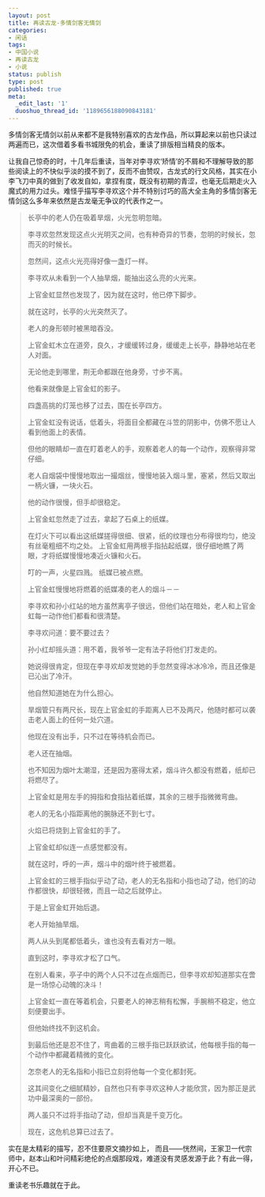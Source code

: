 ```yaml
---
layout: post
title: 再读古龙-多情剑客无情剑
categories:
- 闲话
tags:
- 中国小说
- 再读古龙
- 小说
status: publish
type: post
published: true
meta:
  _edit_last: '1'
  duoshuo_thread_id: '1189656188090843181'
---
```

多情剑客无情剑以前从来都不是我特别喜欢的古龙作品，所以算起来以前也只读过两遍而已，这次借着多看书城限免的机会，重读了排版相当精良的版本。

让我自己惊奇的时，十几年后重读，当年对李寻欢‘矫情’的不屑和不理解导致的那些阅读上的不快似乎淡的摸不到了，反而不由赞叹，古龙式的行文风格，其实在小李飞刀中真的做到了收发自如，拿捏有度，既没有初期的青涩，也毫无后期走火入魔式的用力过头。难怪乎描写李寻欢这个并不特别讨巧的高大全主角的多情剑客无情剑这么多年来依然是古龙毫无争议的代表作之一。

> 长亭中的老人仍在吸着旱烟，火光忽明忽暗。
> 
> 李寻欢忽然发现这点火光明灭之间，也有种奇异的节奏，忽明的时候长，忽而灭的时候长。
> 
> 忽然间，这点火光亮得好像一盏灯一样。
> 
> 李寻欢从未看到一个人抽旱烟，能抽出这么亮的火光来。
> 
> 上官金虹显然也发现了，因为就在这时，他已停下脚步。
> 
> 就在这时，长亭的火光突然灭了。
> 
> 老人的身形顿时被黑暗吞没。
> 
> 上官金虹木立在道旁，良久，才缓缓转过身，缓缓走上长亭，静静地站在老人对面。
> 
> 无论他走到哪里，荆无命都跟在他身旁，寸步不离。
> 
> 他看来就像是上官金虹的影子。
> 
> 四盏高挑的灯笼也移了过去，围在长亭四方。
> 
> 上官金虹没有说话，低着头，将面目全都藏在斗笠的阴影中，仿佛不愿让人看到他面上的表情。
> 
> 但他的眼睛却一直在盯着老人的手，观察着老人的每一个动作，观察得非常仔细。
> 
> 老人自烟袋中慢慢地取出一撮烟丝，慢慢地装入烟斗里，塞紧，然后又取出一柄火镰，一块火石。
> 
> 他的动作很慢，但手却很稳定。
> 
> 上官金虹忽然走了过去，拿起了石桌上的纸媒。
> 
> 在灯火下可以看出这纸媒搓得很细、很紧，纸的纹理也分布得很均匀，绝没有丝毫粗细不均之处。 上官金虹用两根手指拈起纸媒，很仔细地瞧了两眼，才将纸媒慢慢地凑近火镰和火石。
> 
> 
> 
>  
> 
> 
> 
> 叮的一声，火星四溅。 纸媒已被点燃。
> 
> 上官金虹慢慢地将燃着的纸媒凑的老人的烟斗－－
> 
> 李寻欢和孙小红站的地方虽然离亭子很远，但他们站在暗处，老人和上官金虹每一动作他们都看和很清楚。
> 
> 李寻欢问道：要不要过去？
> 
> 孙小红却摇头道：用不着，我爷爷一定有法子将他们打发走的。
> 
> 她说得很肯定，但现在李寻欢却发觉她的手忽然变得冰冰冷冷，而且还像是已沁出了冷汗。
> 
> 他自然知道她在为什么担心。
> 
> 旱烟管只有两尺长，现在上官金虹的手距离人已不及两尺，他随时都可以袭击老人面上的任何一处穴道。
> 
> 他现在没有出手，只不过在等待机会而已。
> 
> 老人还在抽烟。
> 
> 也不知因为烟叶太潮湿，还是因为塞得太紧，烟斗许久都没有燃着，纸却已将燃尽了。
> 
> 上官金虹是用左手的拇指和食指拈着纸媒，其余的三根手指微微弯曲。
> 
> 老人的无名小指距离他的腕脉还不到七寸。
> 
> 火焰已将烧到上官金虹的手了。
> 
> 上官金虹却似连一点感觉都没有。
> 
> 就在这时，呼的一声，烟斗中的烟叶终于被燃着。
> 
> 上官金虹的三根手指似乎动了动，老人的无名指和小指也动了动，他们的动作都很快，却很轻微，而且一动之后就停止。
> 
> 于是上官金虹开始后退。
> 
> 老人开始抽旱烟。
> 
> 两人从头到尾都低着头，谁也没有去看对方一眼。
> 
> 直到这时，李寻欢才松了口气。
> 
> 在别人看来，亭子中的两个人只不过在点烟而已，但李寻欢却知道那实在啻是一场惊心动魄的决斗！
> 
> 上官金虹一直在等着机会，只要老人的神志稍有松懈，手腕稍不稳定，他立刻便要出手。
> 
> 但他始终找不到这机会。
> 
> 到最后他还是忍不住了，弯曲着的三根手指已跃跃欲试，他每根手指的每一个动作中都藏着精微的变化。
> 
> 怎奈老人的无名指和小指已立刻将他每一个变化都封死。
> 
> 这其间变化之细腻精妙，自然也只有李寻欢这种人才能欣赏，因为那正是武功中最深奥的一部份。
> 
> 两人虽只不过将手指动了动，但却当真是千变万化。
> 
> 现在，这危机总算已过去了。

实在是太精彩的描写，忍不住要原文摘抄如上， 而且——恍然间，王家卫一代宗师中，赵本山和叶问精彩绝伦的点烟那段戏，难道没有灵感发源于此？有此一得，开心不已。

重读老书乐趣就在于此。

